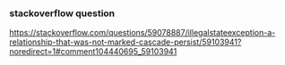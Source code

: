 ### stackoverflow question
https://stackoverflow.com/questions/59078887/illegalstateexception-a-relationship-that-was-not-marked-cascade-persist/59103941?noredirect=1#comment104440695_59103941